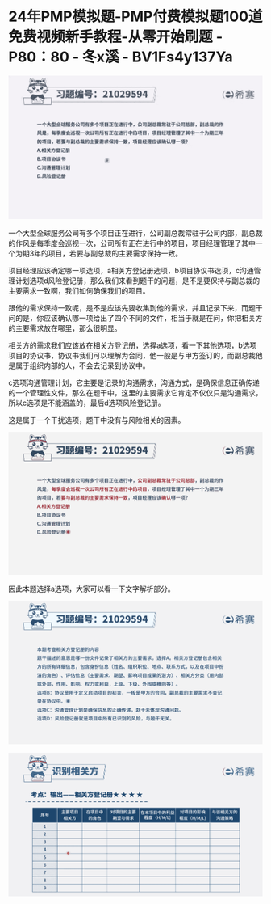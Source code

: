 # 24年PMP模拟题-PMP付费模拟题100道免费视频新手教程-从零开始刷题 - P80：80 - 冬x溪 - BV1Fs4y137Ya

![](img/fda3ffe88569b0c509796695a7e7fcd7_0.png)

一个大型全球服务公司有多个项目正在进行，公司副总裁常驻于公司内部，副总裁的作风是每季度会巡视一次，公司所有正在进行中的项目，项目经理管理了其中一个为期3年的项目，若要与副总裁的主要需求保持一致。

项目经理应该确定哪一项选项，a相关方登记册选项，b项目协议书选项，c沟通管理计划选项d风险登记册，那么我们来看到题干的问题，是不是要保持与副总裁的主要需求一致啊，我们如何确保我们的项目。

跟他的需求保持一致呢，是不是应该先要收集到他的需求，并且记录下来，而题干问的是，你应该确认哪一项给出了四个不同的文件，相当于就是在问，你把相关方的主要需求放在哪里，那么很明显。

相关方的需求我们应该放在相关方登记册，选择a选项，看一下其他选项，b选项项目的协议书，协议书我们可以理解为合同，他一般是与甲方签订的，而副总裁他是属于组织内部的人，不会去记录到协议中。

c选项沟通管理计划，它主要是记录的沟通需求，沟通方式，是确保信息正确传递的一个管理性文件，那么在题干中，这里的主要需求它肯定不仅仅只是沟通需求，所以c选项是不能涵盖的，最后d选项风险登记册。

这是属于一个干扰选项，题干中没有与风险相关的因素。

![](img/fda3ffe88569b0c509796695a7e7fcd7_2.png)

因此本题选择a选项，大家可以看一下文字解析部分。

![](img/fda3ffe88569b0c509796695a7e7fcd7_4.png)

![](img/fda3ffe88569b0c509796695a7e7fcd7_5.png)